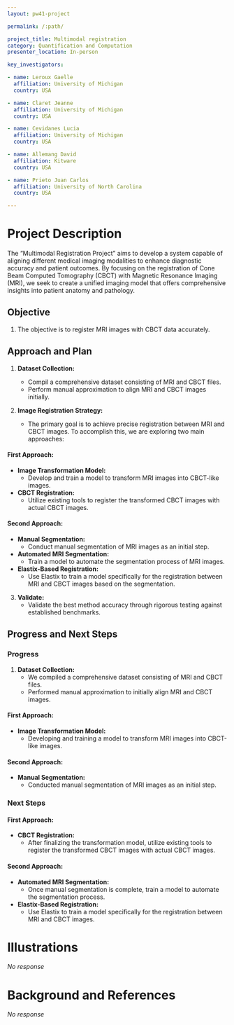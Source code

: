 ```yaml
---
layout: pw41-project

permalink: /:path/

project_title: Multimodal registration
category: Quantification and Computation
presenter_location: In-person

key_investigators:

- name: Leroux Gaelle
  affiliation: University of Michigan
  country: USA

- name: Claret Jeanne
  affiliation: University of Michigan
  country: USA

- name: Cevidanes Lucia
  affiliation: University of Michigan
  country: USA

- name: Allemang David
  affiliation: Kitware
  country: USA

- name: Prieto Juan Carlos
  affiliation: University of North Carolina
  country: USA

---
```


# Project Description

<!-- Add a short paragraph describing the project. -->


The “Multimodal Registration Project” aims to develop a system capable of aligning different medical imaging modalities to enhance diagnostic accuracy and patient outcomes. By focusing on the registration of Cone Beam Computed Tomography (CBCT) with Magnetic Resonance Imaging (MRI), we seek to create a unified imaging model that offers comprehensive insights into patient anatomy and pathology.



## Objective

<!-- Describe here WHAT you would like to achieve (what you will have as end result). -->


1. The objective is to register MRI images with CBCT data accurately.



## Approach and Plan

<!-- Describe here HOW you would like to achieve the objectives stated above. -->

1. **Dataset Collection:**
   - Compil a comprehensive dataset consisting of MRI and CBCT files.
   - Perform manual approximation to align MRI and CBCT images initially.

2. **Image Registration Strategy:**
   - The primary goal is to achieve precise registration between MRI and CBCT images. To accomplish this, we are exploring two main approaches:

#### First Approach:
   - **Image Transformation Model:** 
     - Develop and train a model to transform MRI images into CBCT-like images.
   - **CBCT Registration:**
     - Utilize existing tools to register the transformed CBCT images with actual CBCT images.

#### Second Approach:
   - **Manual Segmentation:**
     - Conduct manual segmentation of MRI images as an initial step.
   - **Automated MRI Segmentation:**
     - Train a model to automate the segmentation process of MRI images.
   - **Elastix-Based Registration:**
     - Use Elastix to train a model specifically for the registration between MRI and CBCT images based on the segmentation.
3. **Validate:**
   - Validate the best method accuracy through rigorous testing against established benchmarks.




## Progress and Next Steps

<!-- Update this section as you make progress, describing of what you have ACTUALLY DONE.
     If there are specific steps that you could not complete then you can describe them here, too. -->

### Progress

1. **Dataset Collection:**
   - We compiled a comprehensive dataset consisting of MRI and CBCT files.
   - Performed manual approximation to initially align MRI and CBCT images.

#### First Approach:
   - **Image Transformation Model:** 
     - Developing and training a model to transform MRI images into CBCT-like images.

#### Second Approach:
   - **Manual Segmentation:**
     - Conducted manual segmentation of MRI images as an initial step.

### Next Steps

#### First Approach:
   - **CBCT Registration:**
     - After finalizing the transformation model, utilize existing tools to register the transformed CBCT images with actual CBCT images.

#### Second Approach:
   - **Automated MRI Segmentation:**
     - Once manual segmentation is complete, train a model to automate the segmentation process.
   - **Elastix-Based Registration:**
     - Use Elastix to train a model specifically for the registration between MRI and CBCT images.





# Illustrations

<!-- Add pictures and links to videos that demonstrate what has been accomplished. -->


_No response_



# Background and References

<!-- If you developed any software, include link to the source code repository.
     If possible, also add links to sample data, and to any relevant publications. -->


_No response_

